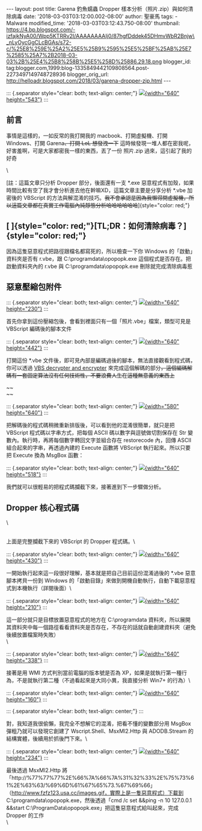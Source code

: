 \-\-- layout: post title: Garena 釣魚蠕蟲 Dropper
樣本分析（照片.zip）與如何清除病毒 date:
\'2018-03-03T03:12:00.002-08:00\' author: 聖豪馬 tags: - Malware
modified\_time: \'2018-03-03T03:12:43.750-08:00\' thumbnail:
https://4.bp.blogspot.com/-izfajkNyA00/Wpp5KTRRv2I/AAAAAAAAIj0/87hgfDddek45DHmvWbR2Bnjw\_nLyOycGgCLcBGAs/s72-c/%25E8%259E%25A2%25E5%25B9%2595%25E5%25BF%25AB%25E7%2585%25A7%2B2018-03-03%2B%25E4%25B8%258B%25E5%258D%25886.29.18.png
blogger\_id:
tag:blogger.com,1999:blog-1335849442109808564.post-2273497149748728936
blogger\_orig\_url:
http://helloadr.blogspot.com/2018/03/garena-dropper-zip.html \-\--

::: {.separator style="clear: both; text-align: center;"}
[![](https://4.bp.blogspot.com/-izfajkNyA00/Wpp5KTRRv2I/AAAAAAAAIj0/87hgfDddek45DHmvWbR2Bnjw_nLyOycGgCLcBGAs/s640/%25E8%259E%25A2%25E5%25B9%2595%25E5%25BF%25AB%25E7%2585%25A7%2B2018-03-03%2B%25E4%25B8%258B%25E5%258D%25886.29.18.png){width="640"
height="543"}](https://4.bp.blogspot.com/-izfajkNyA00/Wpp5KTRRv2I/AAAAAAAAIj0/87hgfDddek45DHmvWbR2Bnjw_nLyOycGgCLcBGAs/s1600/%25E8%259E%25A2%25E5%25B9%2595%25E5%25BF%25AB%25E7%2585%25A7%2B2018-03-03%2B%25E4%25B8%258B%25E5%258D%25886.29.18.png)
:::

前言
----

<div>

事情是這樣的，一如反常的我打開我的 macbook、打開虛擬機、打開
Windows、打開 Garena~~、打開 LoL 想發洩一下~~
這時候發現一堆人都在密我呢，好害羞啊，可是大家都密我一樣的東西，丟了一份
照片.zip 過來，這引起了我的好奇

</div>

<div>

\

</div>

<div>

[註：這篇文章只分析 Dropper 部分，後面還有一支 \*.exe
惡意程式有加殼，如果時間比較有空了我才會分析進去他在幹嘛XD，這篇文章主要是分享分析
\*.vbe 加密後的 VBScript
的方法與解混淆的技巧。~~我不會承認是因為我懶得開虛擬機，所以這篇文章都在真實工作電腦內純靜態分析哈哈哈哈哈哈~~]{style="color: red;"}

</div>

<div>

[ ]{style="color: red;"}[TL;DR：如何清除病毒？]{style="color: red;"}
--------------------------------------------------------------------

因為這隻惡意程式把路徑跟檔名都寫死的，所以檢查一下你 Windows
的「啟動」資料夾是否有 r.vbe，跟 C:\\programdata\\opopopk.exe
這個程式是否存在。把啟動資料夾內的 r.vbe 與 C:\\programdata\\opopopk.exe
刪除就完成清除病毒惹

</div>

惡意壓縮包附件
--------------

::: {.separator style="clear: both; text-align: center;"}
[![](https://3.bp.blogspot.com/-_OBqC2WSlpo/Wpp8wk3N0RI/AAAAAAAAIkA/Pncr687gmnMB3H2lL6ZtVDiuB14NHwbMQCLcBGAs/s640/%25E8%259E%25A2%25E5%25B9%2595%25E5%25BF%25AB%25E7%2585%25A7%2B2018-03-03%2B%25E4%25B8%258B%25E5%258D%25886.44.58.png){width="640"
height="230"}](https://3.bp.blogspot.com/-_OBqC2WSlpo/Wpp8wk3N0RI/AAAAAAAAIkA/Pncr687gmnMB3H2lL6ZtVDiuB14NHwbMQCLcBGAs/s1600/%25E8%259E%25A2%25E5%25B9%2595%25E5%25BF%25AB%25E7%2585%25A7%2B2018-03-03%2B%25E4%25B8%258B%25E5%258D%25886.44.58.png)
:::

<div>

首先你拿到這份壓縮包後，會看到裡面只有一個「照片.vbe」檔案，類型可見是
VBScript 編碼後的腳本文件

</div>

::: {.separator style="clear: both; text-align: center;"}
[![](https://4.bp.blogspot.com/-o8MkEW2pI6k/Wpp9YIf2dCI/AAAAAAAAIkI/5IQsqrhL7iI-XRiYKUGVbnGE1LpdjNkUQCLcBGAs/s640/%25E8%259E%25A2%25E5%25B9%2595%25E5%25BF%25AB%25E7%2585%25A7%2B2018-03-03%2B%25E4%25B8%258B%25E5%258D%25886.47.40.png){width="640"
height="442"}](https://4.bp.blogspot.com/-o8MkEW2pI6k/Wpp9YIf2dCI/AAAAAAAAIkI/5IQsqrhL7iI-XRiYKUGVbnGE1LpdjNkUQCLcBGAs/s1600/%25E8%259E%25A2%25E5%25B9%2595%25E5%25BF%25AB%25E7%2585%25A7%2B2018-03-03%2B%25E4%25B8%258B%25E5%258D%25886.47.40.png)
:::

<div>

打開這份 \*.vbe
文件後，即可見內部是編碼過後的腳本，無法直接觀看到程式碼，你可以透過
[VBS decrypter and
encrypter](https://master.ayra.ch/vbs/vbs.aspx) 來完成這個解碼的部分~~，這個編碼解碼有一套固定算法沒有任何技術性，不要浪費人生在這種無意義的東西上~~

</div>

<div>

~~\
~~

</div>

::: {.separator style="clear: both; text-align: center;"}
[![](https://4.bp.blogspot.com/-GzJqxHLscuk/Wpp-XubVQXI/AAAAAAAAIkU/2zSerRAUXp4Gbtp6ApL2K1T4nAfNs6wbgCLcBGAs/s640/%25E8%259E%25A2%25E5%25B9%2595%25E5%25BF%25AB%25E7%2585%25A7%2B2018-03-03%2B%25E4%25B8%258B%25E5%258D%25886.51.56.png){width="580"
height="640"}](https://4.bp.blogspot.com/-GzJqxHLscuk/Wpp-XubVQXI/AAAAAAAAIkU/2zSerRAUXp4Gbtp6ApL2K1T4nAfNs6wbgCLcBGAs/s1600/%25E8%259E%25A2%25E5%25B9%2595%25E5%25BF%25AB%25E7%2585%25A7%2B2018-03-03%2B%25E4%25B8%258B%25E5%258D%25886.51.56.png)
:::

<div>

把解碼後的程式碼稍微重新排版後，可以看到他的混淆很簡單，就只是把
VBScript 程式碼以字串方式，把每個 ASCII 碼以數字與逗號做切割保存在 Str
變數內。執行時，再將每個數字轉回文字並組合存在 restorecode 內，回傳
ASCII 組合起來的字串，再透過內建的 Execute 函數將 VBScript
執行起來。所以只要把 Execute 換為 MsgBox 函數：

</div>

::: {.separator style="clear: both; text-align: center;"}
[![](https://1.bp.blogspot.com/-AB_DpxMwdsA/Wpp-7MlDxBI/AAAAAAAAIkc/aMsjWOP7GP84rHYy2fnTJCGszzx8d0PCACLcBGAs/s640/%25E8%259E%25A2%25E5%25B9%2595%25E5%25BF%25AB%25E7%2585%25A7%2B2018-03-03%2B%25E4%25B8%258A%25E5%258D%258812.47.21.png){width="640"
height="518"}](https://1.bp.blogspot.com/-AB_DpxMwdsA/Wpp-7MlDxBI/AAAAAAAAIkc/aMsjWOP7GP84rHYy2fnTJCGszzx8d0PCACLcBGAs/s1600/%25E8%259E%25A2%25E5%25B9%2595%25E5%25BF%25AB%25E7%2585%25A7%2B2018-03-03%2B%25E4%25B8%258A%25E5%258D%258812.47.21.png)
:::

<div>

我們就可以很輕易的把程式碼攔截下來，接著進到下一步驟做分析。

</div>

 Dropper 核心程式碼
-------------------

<div>

\

</div>

\
上面是完整攔截下來的 VBScript 的 Dropper 程式碼。\

::: {.separator style="clear: both; text-align: center;"}
[![](https://3.bp.blogspot.com/-uREjwUHyVoQ/Wpp_-tX7SrI/AAAAAAAAIko/M15tnL6xc-oKPzLUreiCRpXVvVsQIL23ACLcBGAs/s640/%25E8%259E%25A2%25E5%25B9%2595%25E5%25BF%25AB%25E7%2585%25A7%2B2018-03-03%2B%25E4%25B8%258B%25E5%258D%25886.58.27.png){width="640"
height="430"}](https://3.bp.blogspot.com/-uREjwUHyVoQ/Wpp_-tX7SrI/AAAAAAAAIko/M15tnL6xc-oKPzLUreiCRpXVvVsQIL23ACLcBGAs/s1600/%25E8%259E%25A2%25E5%25B9%2595%25E5%25BF%25AB%25E7%2585%25A7%2B2018-03-03%2B%25E4%25B8%258B%25E5%258D%25886.58.27.png)
:::

一開始執行起來這一段很好理解，基本就是把自己目前這份混淆過後的 \*.vbe
惡意腳本拷貝一份到 Windows
的「啟動目錄」來做到開機自動執行，自動下載惡意程式到本機執行（詳閱後面）\

::: {.separator style="clear: both; text-align: center;"}
[![](https://4.bp.blogspot.com/-8_KSHdcOTLQ/WpqA0yAyJgI/AAAAAAAAIkw/-m2N4gtzwx4xYPqNdshAF64r3IP4JuoygCLcBGAs/s640/%25E8%259E%25A2%25E5%25B9%2595%25E5%25BF%25AB%25E7%2585%25A7%2B2018-03-03%2B%25E4%25B8%258B%25E5%258D%25886.58.49.png){width="640"
height="210"}](https://4.bp.blogspot.com/-8_KSHdcOTLQ/WpqA0yAyJgI/AAAAAAAAIkw/-m2N4gtzwx4xYPqNdshAF64r3IP4JuoygCLcBGAs/s1600/%25E8%259E%25A2%25E5%25B9%2595%25E5%25BF%25AB%25E7%2585%25A7%2B2018-03-03%2B%25E4%25B8%258B%25E5%258D%25886.58.49.png)
:::

這一部分就只是目標放置惡意程式的地方在 C:\\programdata
資料夾，所以展開其資料夾中每一個路徑看看資料夾是否存在，不存在的話就自動創建資料夾（避免後續放置檔案時失敗）\
\

::: {.separator style="clear: both; text-align: center;"}
[![](https://1.bp.blogspot.com/-mJcJqIBGxcg/WpqBUsydtTI/AAAAAAAAIk8/hBge0qda1mY-tifHdV3dz_o-53Dk-Jg9gCLcBGAs/s640/%25E8%259E%25A2%25E5%25B9%2595%25E5%25BF%25AB%25E7%2585%25A7%2B2018-03-03%2B%25E4%25B8%258B%25E5%258D%25887.04.37.png){width="640"
height="338"}](https://1.bp.blogspot.com/-mJcJqIBGxcg/WpqBUsydtTI/AAAAAAAAIk8/hBge0qda1mY-tifHdV3dz_o-53Dk-Jg9gCLcBGAs/s1600/%25E8%259E%25A2%25E5%25B9%2595%25E5%25BF%25AB%25E7%2585%25A7%2B2018-03-03%2B%25E4%25B8%258B%25E5%258D%25887.04.37.png)
:::

接著是用 WMI 方式判別當前電腦的版本號是否為
XP，如果是就執行第一種行為，不是就執行第二種（不過看起來是大同小異，我直接分析
Win7+ 的行為）\

::: {.separator style="clear: both; text-align: center;"}
[![](https://4.bp.blogspot.com/-KuqrYwHmyds/WpqB82_MACI/AAAAAAAAIlI/aTQ4d9Aq_pAgnJ74MOWxZpqejJI3uxrbACLcBGAs/s640/%25E8%259E%25A2%25E5%25B9%2595%25E5%25BF%25AB%25E7%2585%25A7%2B2018-03-03%2B%25E4%25B8%258B%25E5%258D%25887.07.19.png){width="640"
height="160"}](https://4.bp.blogspot.com/-KuqrYwHmyds/WpqB82_MACI/AAAAAAAAIlI/aTQ4d9Aq_pAgnJ74MOWxZpqejJI3uxrbACLcBGAs/s1600/%25E8%259E%25A2%25E5%25B9%2595%25E5%25BF%25AB%25E7%2585%25A7%2B2018-03-03%2B%25E4%25B8%258B%25E5%258D%25887.07.19.png)
:::

::: {.separator style="clear: both; text-align: center;"}
:::

對，我知道我很偷懶，我完全不想解它的混淆，把看不懂的變數部分用 MsgBox
彈粗乃就可以發現它創建了 Wscript.Shell、MsxMl2.Http 與 ADODB.Stream
的結構實體，後續用於抓後門下來。\

::: {.separator style="clear: both; text-align: center;"}
[![](https://2.bp.blogspot.com/-a-7z9fqObzU/WpqCjH9UkOI/AAAAAAAAIlY/o4Fvifwwtb0UvriW9aM683HBKuuOAFqAQCLcBGAs/s640/%25E8%259E%25A2%25E5%25B9%2595%25E5%25BF%25AB%25E7%2585%25A7%2B2018-03-03%2B%25E4%25B8%258B%25E5%258D%25887.09.43.png){width="640"
height="234"}](https://2.bp.blogspot.com/-a-7z9fqObzU/WpqCjH9UkOI/AAAAAAAAIlY/o4Fvifwwtb0UvriW9aM683HBKuuOAFqAQCLcBGAs/s1600/%25E8%259E%25A2%25E5%25B9%2595%25E5%25BF%25AB%25E7%2585%25A7%2B2018-03-03%2B%25E4%25B8%258B%25E5%258D%25887.09.43.png)
:::

最後透過 MsxMl2.Http
將「http://%77%77%77%2E%66%7A%66%7A%31%32%33%2E%75%73%61%2E%63%63/%69%6D%61%67%65%73.%67%69%66」（http://www.fzfz123.usa.cc/images.gif，實際上是一隻惡意程式）下載到
C:\\programdata\\opopopk.exe，然後透過「cmd /c set &&ping -n 10
127.0.0.1 &&start
C:\\ProgramData\\opopopk.exe」把這隻惡意程式給叫起來，完成 Dropper
的工作\
\
